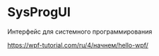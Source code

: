 # SysProgUI
Интерфейс для системного программирования

https://wpf-tutorial.com/ru/4/начнем/hello-wpf/
